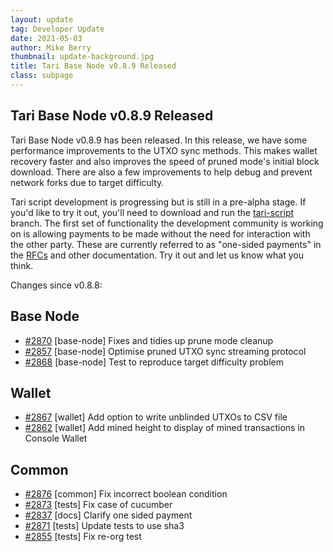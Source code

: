 ```yaml
---
layout: update
tag: Developer Update
date: 2021-05-03
author: Mike Berry
thumbnail: update-background.jpg
title: Tari Base Node v0.8.9 Released
class: subpage
---
```


## Tari Base Node v0.8.9 Released

Tari Base Node v0.8.9 has been released. In this release, we have some performance improvements to the UTXO sync methods. This makes wallet recovery faster and also improves the speed of pruned mode's initial block download. There are also a few improvements to help debug and prevent network forks due to target difficulty.

Tari script development is progressing but is still in a pre-alpha stage. If you'd like to try it out, you'll need to download and run the [tari-script](https://github.com/tari-project/tari/tree/tari-script) branch. The first set of functionality the development community is working on is allowing payments to be made without the need for interaction with the other party. These are currently referred to as "one-sided payments" in the [RFCs](https://rfc.tari.com) and other documentation. Try it out and let us know what you think.

Changes since v0.8.8:

## Base Node

- [#2870](https://github.com/tari-project/tari/pull/2870) [base-node] Fixes and tidies up prune mode cleanup
- [#2857](https://github.com/tari-project/tari/pull/2857) [base-node] Optimise pruned UTXO sync streaming protocol
- [#2868](https://github.com/tari-project/tari/pull/2868) [base-node] Test to reproduce target difficulty problem

## Wallet

- [#2867](https://github.com/tari-project/tari/pull/2867) [wallet] Add option to write unblinded UTXOs to CSV file
- [#2862](https://github.com/tari-project/tari/pull/2862) [wallet] Add mined height to display of mined transactions in Console Wallet

## Common

- [#2876](https://github.com/tari-project/tari/pull/2876) [common] Fix incorrect boolean condition
- [#2873](https://github.com/tari-project/tari/pull/2873) [tests] Fix case of cucumber
- [#2837](https://github.com/tari-project/tari/pull/2837) [docs] Clarify one sided payment
- [#2871](https://github.com/tari-project/tari/pull/2871) [tests] Update tests to use sha3
- [#2855](https://github.com/tari-project/tari/pull/2855) [tests] Fix re-org test

